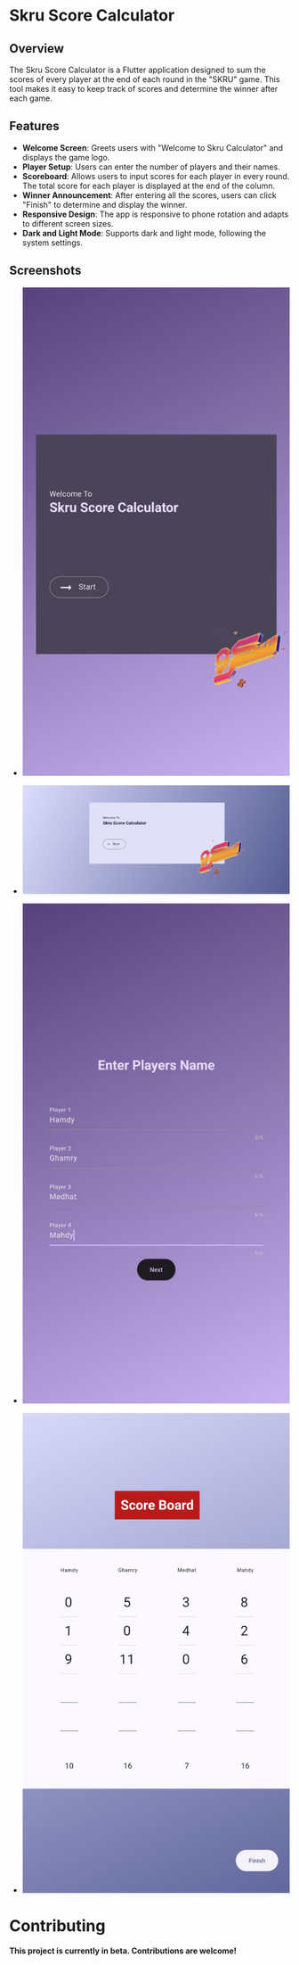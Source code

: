 # Skru Score Calculator

## Overview

The Skru Score Calculator is a Flutter application designed to sum the scores of every player at the end of each round in the "SKRU" game. This tool makes it easy to keep track of scores and determine the winner after each game.

## Features

- **Welcome Screen**: Greets users with "Welcome to Skru Calculator" and displays the game logo.
- **Player Setup**: Users can enter the number of players and their names.
- **Scoreboard**: Allows users to input scores for each player in every round. The total score for each player is displayed at the end of the column.
- **Winner Announcement**: After entering all the scores, users can click "Finish" to determine and display the winner.
- **Responsive Design**: The app is responsive to phone rotation and adapts to different screen sizes.
- **Dark and Light Mode**: Supports dark and light mode, following the system settings.


## Screenshots

  - ![Dark-MainScreen](Screenshots/welcome_screen.png)

  - ![Light-rotation-MainScreen](Screenshots/welcome_Flip_screen.png)

  - ![Players' Info Screen](Screenshots/fillInfo_screen.png)

  - ![ScoreBoard Screen](Screenshots/Scoreboard_screen.png)

# Contributing

**This project is currently in beta. Contributions are welcome!**

